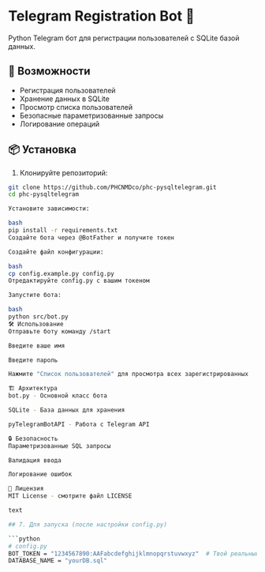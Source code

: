# Telegram Registration Bot 🤖

Python Telegram бот для регистрации пользователей с SQLite базой данных.

## 🚀 Возможности

- Регистрация пользователей
- Хранение данных в SQLite
- Просмотр списка пользователей
- Безопасные параметризованные запросы
- Логирование операций

## 📦 Установка

1. Клонируйте репозиторий:
```bash
git clone https://github.com/PHCNMDco/phc-pysqltelegram.git
cd phc-pysqltelegram

Установите зависимости:

bash
pip install -r requirements.txt
Создайте бота через @BotFather и получите токен

Создайте файл конфигурации:

bash
cp config.example.py config.py
Отредактируйте config.py с вашим токеном

Запустите бота:

bash
python src/bot.py
🛠️ Использование
Отправьте боту команду /start

Введите ваше имя

Введите пароль

Нажмите "Список пользователей" для просмотра всех зарегистрированных

🏗️ Архитектура
bot.py - Основной класс бота

SQLite - База данных для хранения

pyTelegramBotAPI - Работа с Telegram API

🔒 Безопасность
Параметризованные SQL запросы

Валидация ввода

Логирование ошибок

📝 Лицензия
MIT License - смотрите файл LICENSE

text

## 7. Для запуска (после настройки config.py)

```python
# config.py
BOT_TOKEN = "1234567890:AAFabcdefghijklmnopqrstuvwxyz"  # Твой реальный токен
DATABASE_NAME = "yourDB.sql"
